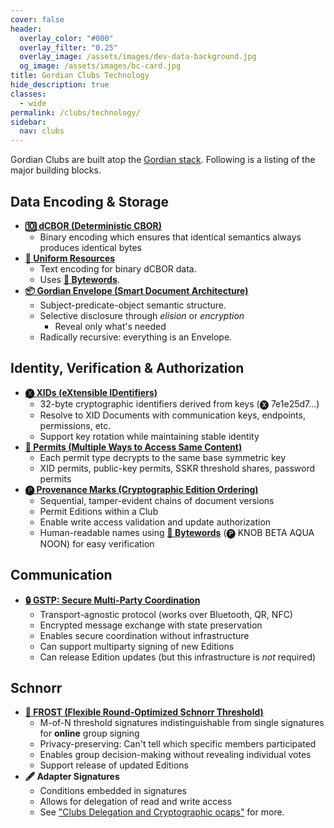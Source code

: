 ```yaml
---
cover: false
header:
  overlay_color: "#000"
  overlay_filter: "0.25"
  overlay_image: /assets/images/dev-data-background.jpg
  og_image: /assets/images/bc-card.jpg
title: Gordian Clubs Technology
hide_description: true
classes:
  - wide
permalink: /clubs/technology/
sidebar:
  nav: clubs
---
```


Gordian Clubs are built atop the [Gordian stack](/). Following is a listing of the major building blocks.

## Data Encoding & Storage

* [**🔟 dCBOR (Deterministic CBOR)**](/dcbor/)
  * Binary encoding which ensures that identical semantics always produces identical bytes
* [**🔗 Uniform Resources**](/ur/)
   * Text encoding for binary dCBOR data.
   * Uses [**💬 Bytewords**](/bytewords/).
* [**📦 Gordian Envelope (Smart Document Architecture)**](/envelope/)
  * Subject-predicate-object semantic structure.
  * Selective disclosure through *elision* or *encryption*
    * Reveal only what's needed
  * Radically recursive: everything is an Envelope.

## Identity, Verification & Authorization

* [**🅧 XIDs (eXtensible IDentifiers)**](/xid/)
  * 32-byte cryptographic identifiers derived from keys (🅧 7e1e25d7...)
  * Resolve to XID Documents with communication keys, endpoints, permissions, etc.
  * Support key rotation while maintaining stable identity
* [**🎫 Permits (Multiple Ways to Access Same Content)**](/envelope/features/#encryption-support)
  * Each permit type decrypts to the same base symmetric key
  * XID permits, public-key permits, SSKR threshold shares, password permits
* [**🅟 Provenance Marks (Cryptographic Edition Ordering)**](/provemark/)
  * Sequential, tamper-evident chains of document versions
  * Permit Editions within a Club
  * Enable write access validation and update authorization
  * Human-readable names using [**💬 Bytewords**](/bytewords/) (🅟 KNOB BETA AQUA NOON) for easy verification

## Communication

* [**🔒 GSTP: Secure Multi-Party Coordination**](/envelope/gstp/)
  * Transport-agnostic protocol (works over Bluetooth, QR, NFC)
  * Encrypted message exchange with state preservation
  * Enables secure coordination without infrastructure
  * Can support multiparty signing of new Editions
  * Can release Edition updates (but this infrastructure is *not* required)

## Schnorr

* [**🤝 FROST (Flexible Round-Optimized Schnorr Threshold)**](/frost/)
  * M-of-N threshold signatures indistinguishable from single signatures for **online** group signing
  * Privacy-preserving: Can't tell which specific members participated
  * Enables group decision-making without revealing individual votes
  * Support release of updated Editions
* **🖋️ Adapter Signatures**
  * Conditions embedded in signatures
  * Allows for delegation of read and write access
  * See ["Clubs Delegation and Cryptographic ocaps"](https://developer.blockchaincommons.com/clubs/ocaps/) for more.
